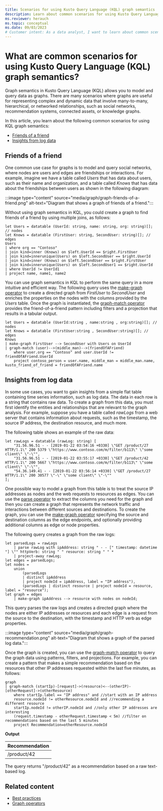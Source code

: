 ```yaml
---
title: Scenarios for using Kusto Query Language (KQL) graph semantics
description: Learn about common scenarios for using Kusto Query Language (KQL) graph semantics.
ms.reviewer: herauch
ms.topic: conceptual
ms.date: 09/03/2023
# Customer intent: As a data analyst, I want to learn about common scenarios for using Kusto Query Language (KQL) graph semantics.
---
```


# What are common scenarios for using Kusto Query Language (KQL) graph semantics?


<!-- //TODO remove and redirect to kusto -->

Graph semantics in Kusto Query Language (KQL) allows you to model and query data as graphs. There are many scenarios where graphs are useful for representing complex and dynamic data that involve many-to-many, hierarchical, or networked relationships, such as social networks, recommendation systems, connected assets, or knowledge graphs.

In this article, you learn about the following common scenarios for using KQL graph semantics:

- [Friends of a friend](#friends-of-a-friend)
- [Insights from log data](#insights-from-log-data)

## Friends of a friend

One common use case for graphs is to model and query social networks, where nodes are users and edges are friendships or interactions. For example, imagine we have a table called *Users* that has data about users, such as their name and organization, and a table called *Knows* that has data about the friendships between users as shown in the following diagram:

:::image type="content" source="media/graph/graph-friends-of-a-friend.png" alt-text="Diagram that shows a graph of friends of a friend.":::

Without using graph semantics in KQL, you could create a graph to find friends of a friend by using multiple joins, as follows:

```kusto
let Users = datatable (UserId: string, name: string, org: string)[]; // nodes
let Knows = datatable (FirstUser: string, SecondUser: string)[]; // edges
Users
| where org == "Contoso"
| join kind=inner (Knows) on $left.UserId == $right.FirstUser
| join kind=innerunique(Users) on $left.SecondUser == $right.UserId
| join kind=inner (Knows) on $left.SecondUser == $right.FirstUser
| join kind=innerunique(Users) on $left.SecondUser1 == $right.UserId
| where UserId != UserId1
| project name, name1, name2
```

You can use graph semantics in KQL to perform the same query in a more intuitive and efficient way. The following query uses the [make-graph operator](make-graph-operator.md) to create a directed graph from *FirstUser* to *SecondUser* and enriches the properties on the nodes with the columns provided by the *Users* table. Once the graph is instantiated, the [graph-match operator](graph-match-operator.md) provides the friend-of-a-friend pattern including filters and a projection that results in a tabular output.

```kusto
let Users = datatable (UserId:string , name:string , org:string)[]; // nodes
let Knows = datatable (FirstUser:string , SecondUser:string)[]; // edges
Knows
| make-graph FirstUser --> SecondUser with Users on UserId
| graph-match (user)-->(middle_man)-->(friendOfAFriend)
    where user.org == "Contoso" and user.UserId != friendOfAFriend.UserId
    project contoso_person = user.name, middle_man = middle_man.name, kusto_friend_of_friend = friendOfAFriend.name
```

## Insights from log data

In some use cases, you want to gain insights from a simple flat table containing time series information, such as log data. The data in each row is a string that contains raw data. To create a graph from this data, you must first identify the entities and relationships that are relevant to the graph analysis. For example, suppose you have a table called *rawLogs* from a web server that contains information about requests, such as the timestamp, the source IP address, the destination resource, and much more.

The following table shows an example of the raw data:

```kusto
let rawLogs = datatable (rawLog: string) [
    "31.56.96.51 - - [2019-01-22 03:54:16 +0330] \"GET /product/27 HTTP/1.1\" 200 5379 \"https://www.contoso.com/m/filter/b113\" \"some client\" \"-\"",
    "31.56.96.51 - - [2019-01-22 03:55:17 +0330] \"GET /product/42 HTTP/1.1\" 200 5667 \"https://www.contoso.com/m/filter/b113\" \"some client\" \"-\"",
    "54.36.149.41 - - [2019-01-22 03:56:14 +0330] \"GET /product/27 HTTP/1.1\" 200 30577 \"-\" \"some client\" \"-\""
];
```

One possible way to model a graph from this table is to treat the source IP addresses as nodes and the web requests to resources as edges. You can use the [parse operator](parse-operator.md) to extract the columns you need for the graph and then you can create a graph that represents the network traffic and interactions between different sources and destinations. To create the graph, you can use the [make-graph operator](make-graph-operator.md) specifying the source and destination columns as the edge endpoints, and optionally providing additional columns as edge or node properties.

The following query creates a graph from the raw logs:

```kusto
let parsedLogs = rawLogs
    | parse rawLog with ipAddress: string " - - [" timestamp: datetime "] \"" httpVerb: string " " resource: string " " *
    | project-away rawLog;
let edges = parsedLogs;
let nodes =
    union
        (parsedLogs
        | distinct ipAddress
        | project nodeId = ipAddress, label = "IP address"),
        (parsedLogs | distinct resource | project nodeId = resource, label = "resource");
let graph = edges
    | make-graph ipAddress --> resource with nodes on nodeId;
```

This query parses the raw logs and creates a directed graph where the nodes are either IP addresses or resources and each edge is a request from the source to the destination, with the timestamp and HTTP verb as edge properties.

:::image type="content" source="media/graph/graph-recommendation.png" alt-text="Diagram that shows a graph of the parsed log data.":::

Once the graph is created, you can use the [graph-match operator](graph-match-operator.md) to query the graph data using patterns, filters, and projections. For example, you can create a pattern that makes a simple recommendation based on the resources that other IP addresses requested within the last five minutes, as follows:

```kusto
graph
| graph-match (startIp)-[request]->(resource)<--(otherIP)-[otherRequest]->(otherResource)
    where startIp.label == "IP address" and //start with an IP address
    resource.nodeId != otherResource.nodeId and //recommending a different resource
    startIp.nodeId != otherIP.nodeId and //only other IP addresses are interesting
    (request.timestamp - otherRequest.timestamp < 5m) //filter on recommendations based on the last 5 minutes
    project Recommendation=otherResource.nodeId
```

**Output**

| Recommendation |
| -------------- |
| /product/42    |

The query returns "/product/42" as a recommendation based on a raw text-based log.

## Related content

- [Best practices](graph-best-practices.md)
- [Graph operators](graph-operators.md)
